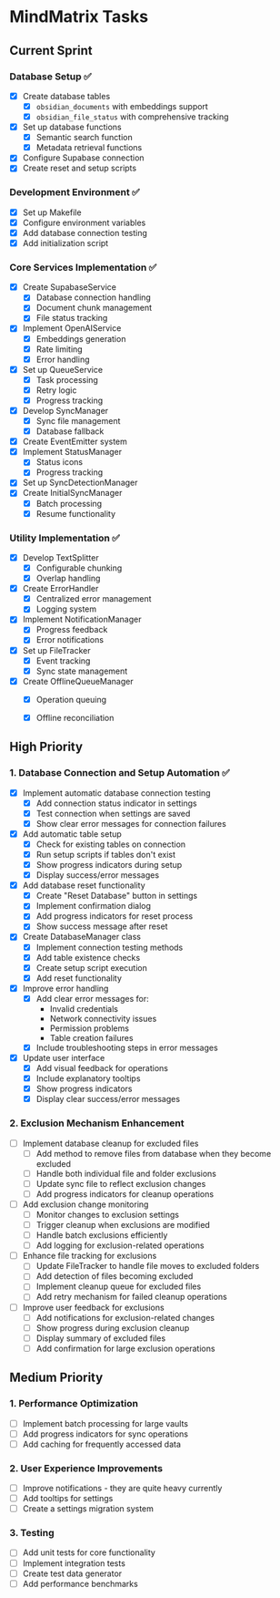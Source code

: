 # MindMatrix Tasks

## Current Sprint

### Database Setup ✅
- [x] Create database tables
  - [x] `obsidian_documents` with embeddings support
  - [x] `obsidian_file_status` with comprehensive tracking
- [x] Set up database functions
  - [x] Semantic search function
  - [x] Metadata retrieval functions
- [x] Configure Supabase connection
- [x] Create reset and setup scripts

### Development Environment ✅
- [x] Set up Makefile
- [x] Configure environment variables
- [x] Add database connection testing
- [x] Add initialization script

### Core Services Implementation ✅
- [x] Create SupabaseService
  - [x] Database connection handling
  - [x] Document chunk management
  - [x] File status tracking
- [x] Implement OpenAIService
  - [x] Embeddings generation
  - [x] Rate limiting
  - [x] Error handling
- [x] Set up QueueService
  - [x] Task processing
  - [x] Retry logic
  - [x] Progress tracking
- [x] Develop SyncManager
  - [x] Sync file management
  - [x] Database fallback
- [x] Create EventEmitter system
- [x] Implement StatusManager
  - [x] Status icons
  - [x] Progress tracking
- [x] Set up SyncDetectionManager
- [x] Create InitialSyncManager
  - [x] Batch processing
  - [x] Resume functionality

### Utility Implementation ✅
- [x] Develop TextSplitter
  - [x] Configurable chunking
  - [x] Overlap handling
- [x] Create ErrorHandler
  - [x] Centralized error management
  - [x] Logging system
- [x] Implement NotificationManager
  - [x] Progress feedback
  - [x] Error notifications
- [x] Set up FileTracker
  - [x] Event tracking
  - [x] Sync state management
- [x] Create OfflineQueueManager
  - [x] Operation queuing
  - [x] Offline reconciliation


## High Priority

### 1. Database Connection and Setup Automation ✅
- [x] Implement automatic database connection testing
  - [x] Add connection status indicator in settings
  - [x] Test connection when settings are saved
  - [x] Show clear error messages for connection failures

- [x] Add automatic table setup
  - [x] Check for existing tables on connection
  - [x] Run setup scripts if tables don't exist
  - [x] Show progress indicators during setup
  - [x] Display success/error messages

- [x] Add database reset functionality
  - [x] Create "Reset Database" button in settings
  - [x] Implement confirmation dialog
  - [x] Add progress indicators for reset process
  - [x] Show success message after reset

- [x] Create DatabaseManager class
  - [x] Implement connection testing methods
  - [x] Add table existence checks
  - [x] Create setup script execution
  - [x] Add reset functionality

- [x] Improve error handling
  - [x] Add clear error messages for:
    - Invalid credentials
    - Network connectivity issues
    - Permission problems
    - Table creation failures
  - [x] Include troubleshooting steps in error messages

- [x] Update user interface
  - [x] Add visual feedback for operations
  - [x] Include explanatory tooltips
  - [x] Show progress indicators
  - [x] Display clear success/error messages

### 2. Exclusion Mechanism Enhancement
- [ ] Implement database cleanup for excluded files
  - [ ] Add method to remove files from database when they become excluded
  - [ ] Handle both individual file and folder exclusions
  - [ ] Update sync file to reflect exclusion changes
  - [ ] Add progress indicators for cleanup operations

- [ ] Add exclusion change monitoring
  - [ ] Monitor changes to exclusion settings
  - [ ] Trigger cleanup when exclusions are modified
  - [ ] Handle batch exclusions efficiently
  - [ ] Add logging for exclusion-related operations

- [ ] Enhance file tracking for exclusions
  - [ ] Update FileTracker to handle file moves to excluded folders
  - [ ] Add detection of files becoming excluded
  - [ ] Implement cleanup queue for excluded files
  - [ ] Add retry mechanism for failed cleanup operations

- [ ] Improve user feedback for exclusions
  - [ ] Add notifications for exclusion-related changes
  - [ ] Show progress during exclusion cleanup
  - [ ] Display summary of excluded files
  - [ ] Add confirmation for large exclusion operations

## Medium Priority

### 1. Performance Optimization
- [ ] Implement batch processing for large vaults
- [ ] Add progress indicators for sync operations
- [ ] Add caching for frequently accessed data

### 2. User Experience Improvements
- [ ] Improve notifications - they are quite heavy currently
- [ ] Add tooltips for settings
- [ ] Create a settings migration system

### 3. Testing
- [ ] Add unit tests for core functionality
- [ ] Implement integration tests
- [ ] Create test data generator
- [ ] Add performance benchmarks